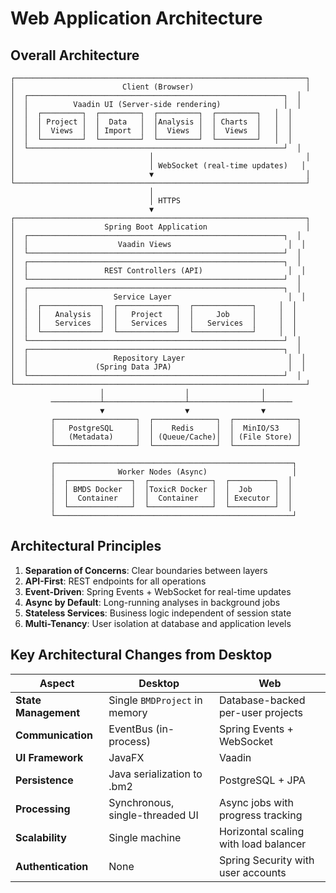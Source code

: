 # Web Application Architecture

## Overall Architecture

```
┌─────────────────────────────────────────────────────────────────┐
│                        Client (Browser)                         │
│  ┌─────────────────────────────────────────────────────────┐  │
│  │          Vaadin UI (Server-side rendering)              │  │
│  │  ┌─────────┐  ┌─────────┐  ┌─────────┐  ┌─────────┐   │  │
│  │  │ Project │  │  Data   │  │Analysis │  │ Charts  │   │  │
│  │  │  Views  │  │ Import  │  │  Views  │  │  Views  │   │  │
│  │  └─────────┘  └─────────┘  └─────────┘  └─────────┘   │  │
│  └─────────────────────────────────────────────────────────┘  │
│                              │                                  │
│                              │ WebSocket (real-time updates)   │
│                              ▼                                  │
└─────────────────────────────────────────────────────────────────┘
                               │
                               │ HTTPS
                               ▼
┌─────────────────────────────────────────────────────────────────┐
│                    Spring Boot Application                      │
│  ┌─────────────────────────────────────────────────────────┐  │
│  │                    Vaadin Views                          │  │
│  └─────────────────────────────────────────────────────────┘  │
│  ┌─────────────────────────────────────────────────────────┐  │
│  │                 REST Controllers (API)                   │  │
│  └─────────────────────────────────────────────────────────┘  │
│  ┌─────────────────────────────────────────────────────────┐  │
│  │                   Service Layer                          │  │
│  │  ┌─────────────┐  ┌─────────────┐  ┌─────────────┐     │  │
│  │  │   Analysis  │  │   Project   │  │     Job     │     │  │
│  │  │   Services  │  │   Services  │  │   Services  │     │  │
│  │  └─────────────┘  └─────────────┘  └─────────────┘     │  │
│  └─────────────────────────────────────────────────────────┘  │
│  ┌─────────────────────────────────────────────────────────┐  │
│  │                   Repository Layer                       │  │
│  │               (Spring Data JPA)                          │  │
│  └─────────────────────────────────────────────────────────┘  │
└─────────────────────────────────────────────────────────────────┘
                    │                  │                │
         ───────────┴──────────────────┴────────────────┴──────
                    ▼                  ▼                ▼
         ┌──────────────────┐  ┌──────────────┐  ┌──────────────┐
         │   PostgreSQL     │  │    Redis     │  │  MinIO/S3    │
         │   (Metadata)     │  │ (Queue/Cache)│  │ (File Store) │
         └──────────────────┘  └──────────────┘  └──────────────┘

         ┌─────────────────────────────────────────────────────┐
         │              Worker Nodes (Async)                   │
         │  ┌──────────────┐  ┌──────────────┐  ┌──────────┐  │
         │  │ BMDS Docker  │  │ToxicR Docker │  │  Job     │  │
         │  │  Container   │  │  Container   │  │ Executor │  │
         │  └──────────────┘  └──────────────┘  └──────────┘  │
         └─────────────────────────────────────────────────────┘
```

## Architectural Principles

1. **Separation of Concerns**: Clear boundaries between layers
2. **API-First**: REST endpoints for all operations
3. **Event-Driven**: Spring Events + WebSocket for real-time updates
4. **Async by Default**: Long-running analyses in background jobs
5. **Stateless Services**: Business logic independent of session state
6. **Multi-Tenancy**: User isolation at database and application levels

## Key Architectural Changes from Desktop

| Aspect | Desktop | Web |
|--------|---------|-----|
| **State Management** | Single `BMDProject` in memory | Database-backed per-user projects |
| **Communication** | EventBus (in-process) | Spring Events + WebSocket |
| **UI Framework** | JavaFX | Vaadin |
| **Persistence** | Java serialization to .bm2 | PostgreSQL + JPA |
| **Processing** | Synchronous, single-threaded UI | Async jobs with progress tracking |
| **Scalability** | Single machine | Horizontal scaling with load balancer |
| **Authentication** | None | Spring Security with user accounts |
